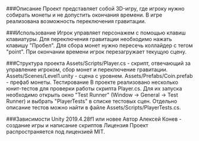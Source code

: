 ###Описание
Проект представляет собой 3D-игру, где игроку нужно собирать монеты и не допустить окончания времени. В игре реализована возможность переключения гравитации.

###Использование
Игрок управляет персонажем с помощью клавиш клавиатуры. Для переключения гравитации необходимо нажать клавишу "Пробел". Для сбора монет нужно пересечь коллайдер с тегом "point". При окончании времени игрок перезагружает текущую сцену.

###Структура проекта
Assets/Scripts/Player.cs - скрипт, отвечающий за управление игроком, сбор монет и переключение гравитации.
Assets/Scenes/Level1.unity - сцена с уровнем.
Assets/Prefabs/Coin.prefab - префаб монеты.
Тестирование
В проекте реализовано несколько юнит-тестов для проверки работы скрипта Player.cs. Для их запуска необходимо открыть окно "Test Runner" (Window -> General -> Test Runner) и выбрать "PlayerTests" в списке тестовых сцен. Отдельно описание тестов можно найти в файле Assets/Scripts/PlayerTests.cs.

###Зависимости
Unity 2019.4.28f1 или новее
Автор 
Алексей Конев - создание игры и написание скриптов
Лицензия
Проект распространяется под лицензией MIT.
